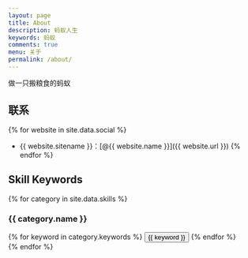 ```yaml
---
layout: page
title: About
description: 蚂蚁人生
keywords: 蚂蚁
comments: true
menu: 关于
permalink: /about/
---
```


做一只搬粮食的蚂蚁

## 联系

{% for website in site.data.social %}
* {{ website.sitename }}：[@{{ website.name }}]({{ website.url }})
{% endfor %}

## Skill Keywords

{% for category in site.data.skills %}
### {{ category.name }}
<div class="btn-inline">
{% for keyword in category.keywords %}
<button class="btn btn-outline" type="button">{{ keyword }}</button>
{% endfor %}
</div>
{% endfor %}

